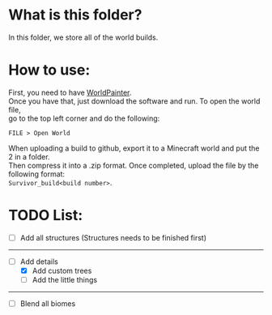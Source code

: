 # What is this folder?
In this folder, we store all of the world builds.
# How to use:
First, you need to have [WorldPainter](https://www.worldpainter.net/).<br>
Once you have that, just download the software and run.  To open the world file,<br> go to the top left corner and do the following:

`FILE > Open World`<br>

When uploading a build to github, export it to a Minecraft world and put the 2 in a folder.<br>  Then compress it into a .zip format.  Once completed,
upload the file by the following format:<br> `Survivor_build<build number>`.
<!--
HOW TO MARK TODOS:
- [x] This task is done #prio1
- [ ] This task hasn't been completed 

HOW TO UPDATE MAP PROGRESS:
NOTICE: If a task has no subtasks, count it as a subtask when calculating the percentage.
1. Get the amount of subtasks
2. Get the amount of subtasks completed
3. Divide the amount of subtasks completed by the total amount of subtasks
4. Muliply your answer by 100
5. Update percentage accordingly in the README located in root directory (Example: ![Map progress: 50%](https://progress-bar.dev/50?title=Map))
-->
# TODO List:
- [ ] Add all structures (Structures needs to be finished first)
------------------------------------
- [ ] Add details
  - [x] Add custom trees 
  - [ ] Add the little things
------------------------------------
- [ ] Blend all biomes

